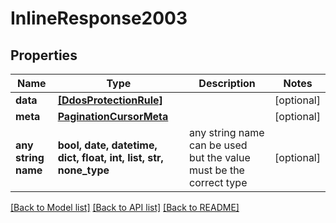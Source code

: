 # InlineResponse2003


## Properties
Name | Type | Description | Notes
------------ | ------------- | ------------- | -------------
**data** | [**[DdosProtectionRule]**](DdosProtectionRule.md) |  | [optional] 
**meta** | [**PaginationCursorMeta**](PaginationCursorMeta.md) |  | [optional] 
**any string name** | **bool, date, datetime, dict, float, int, list, str, none_type** | any string name can be used but the value must be the correct type | [optional]

[[Back to Model list]](../README.md#documentation-for-models) [[Back to API list]](../README.md#documentation-for-api-endpoints) [[Back to README]](../README.md)


